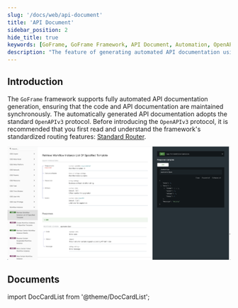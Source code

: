 ```yaml
---
slug: '/docs/web/api-document'
title: 'API Document'
sidebar_position: 2
hide_title: true
keywords: [GoFrame, GoFrame Framework, API Document, Automation, OpenAPIv3, API Documentation Generation, Routing Features, Framework Specifications, Code Synchronization, Documentation Maintenance]
description: "The feature of generating automated API documentation using the GoFrame framework. The GoFrame framework supports generating API documentation in a standardized manner through the OpenAPIv3 protocol, ensuring that the code and documentation are updated synchronously. It is recommended that users familiarize themselves with the framework's standard routing features before using this functionality to better manage routing and API registration."
---
```


## Introduction

The `GoFrame` framework supports fully automated API documentation generation, ensuring that the code and API documentation are maintained synchronously. The automatically generated API documentation adopts the standard `OpenAPIv3` protocol. Before introducing the `OpenAPIv3` protocol, it is recommended that you first read and understand the framework's standardized routing features: [Standard Router](../路由管理/路由管理-路由注册/路由注册-规范路由/路由注册-规范路由.md).

![](/markdown/487a4457a16a6cf2c86a7d706ce0d9cd.png)

## Documents
import DocCardList from '@theme/DocCardList';

<DocCardList />